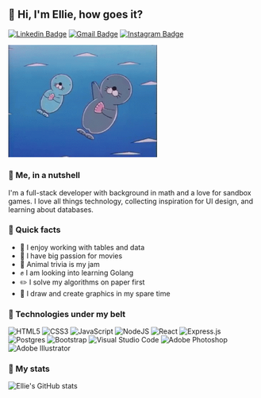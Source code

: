 ## 👋 Hi, I'm Ellie, how goes it?

[![Linkedin Badge](https://img.shields.io/badge/-LinkedIn-blue?style=flat-square&logo=Linkedin&logoColor=white&link=https://www.linkedin.com/in/eleonora-hwang/)](https://www.linkedin.com/in/eleonora-hwang/)
[![Gmail Badge](https://img.shields.io/badge/-Gmail-d14836?style=flat-square&logo=Gmail&logoColor=white&link=mailto:eleosart@gmail.com)](mailto:eleosart@gmail.com)
[![Instagram Badge](https://img.shields.io/badge/-Instagram-purple?style=flat-square&logo=instagram&logoColor=white&link=https://www.instagram.com/gohomeellie/)](https://www.instagram.com/gohomeellie/)

<img src="images/bonobono-swim.gif" width="300">

### :cake: Me, in a nutshell
I'm a full-stack developer with background in math and a love for sandbox games. I love all things technology, collecting inspiration for UI design, and learning about databases.

### :fax: Quick facts
- :pencil: I enjoy working with tables and data
- :movie_camera: I have big passion for movies
- :frog: Animal trivia is my jam
- :fist: I am looking into learning Golang
- :pencil2: I solve my algorithms on paper first
- :carousel_horse: I draw and create graphics in my spare time

### :wrench: Technologies under my belt
![HTML5](https://img.shields.io/badge/html5-%23E34F26.svg?style=for-the-badge&logo=html5&logoColor=white)
![CSS3](https://img.shields.io/badge/css3-%231572B6.svg?style=for-the-badge&logo=css3&logoColor=white)
![JavaScript](https://img.shields.io/badge/javascript-%23323330.svg?style=for-the-badge&logo=javascript&logoColor=%23F7DF1E)
![NodeJS](https://img.shields.io/badge/node.js-6DA55F?style=for-the-badge&logo=node.js&logoColor=white)
![React](https://img.shields.io/badge/react-%2320232a.svg?style=for-the-badge&logo=react&logoColor=%2361DAFB)
![Express.js](https://img.shields.io/badge/express.js-%23404d59.svg?style=for-the-badge&logo=express&logoColor=%2361DAFB)
![Postgres](https://img.shields.io/badge/postgres-%23316192.svg?style=for-the-badge&logo=postgresql&logoColor=white)
![Bootstrap](https://img.shields.io/badge/bootstrap-%23563D7C.svg?style=for-the-badge&logo=bootstrap&logoColor=white)
![Visual Studio Code](https://img.shields.io/badge/Visual%20Studio%20Code-0078d7.svg?style=for-the-badge&logo=visual-studio-code&logoColor=white)
![Adobe Photoshop](https://img.shields.io/badge/adobe%20photoshop-%2331A8FF.svg?style=for-the-badge&logo=adobe%20photoshop&logoColor=white)
![Adobe Illustrator](https://img.shields.io/badge/adobe%20illustrator-%23FF9A00.svg?style=for-the-badge&logo=adobe%20illustrator&logoColor=white)

### :star2: My stats

![Ellie's GitHub stats](https://github-readme-stats.vercel.app/api?username=ellie-hwang&show_icons=true&theme=nightowl&hide=stars,contribs&custom_title=Ellie%20Hwang%27s%20GitHub%20Stats)
